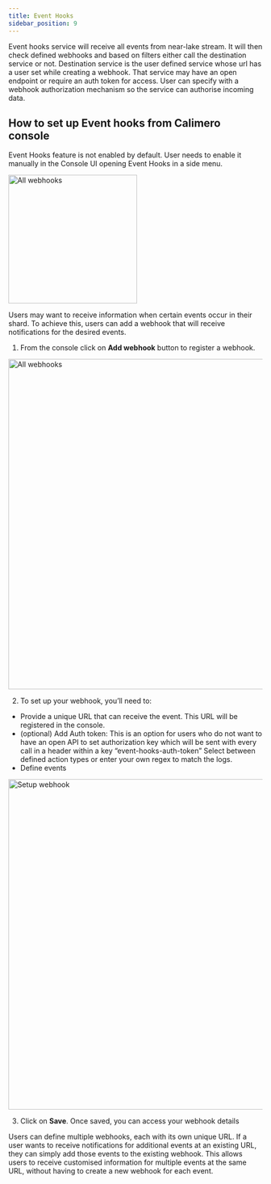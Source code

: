 ```yaml
---
title: Event Hooks
sidebar_position: 9
---
```

Event hooks service will receive all events from near-lake stream. It will then check defined webhooks and based on filters either call the destination service or not. Destination service is the user defined service whose url has a user set while creating a webhook. That service may have an open endpoint or require an auth token for access.
User can specify with a webhook authorization mechanism so the service can authorise incoming data.

## How to set up Event hooks from Calimero console
Event Hooks feature is not enabled by default. User needs to enable it manually in the Console UI opening Event Hooks in a side menu.

<img width="255" alt="All webhooks" src="https://user-images.githubusercontent.com/12198572/234869073-5eeef76a-a06f-4e53-98d8-b0728298d0c7.png"/>

Users may want to receive information when certain events occur in their shard. To achieve this, users can add a webhook that will receive notifications for the desired events.

1. From the console click on **Add webhook** button to register a webhook.

<img width="655" alt="All webhooks" src="https://user-images.githubusercontent.com/12198572/234868580-2b7c2702-fcd4-4e3b-b5f5-603abf1b188a.png"/>


2. To set up your webhook, you’ll need to:
- Provide a unique URL that can receive the event. This URL will  be registered in the console.
- (optional) Add Auth token: This is an option for users who do not want to have an open API to set authorization key which will be sent with every call in a header within a key “event-hooks-auth-token”
Select between defined action types or enter your own regex to match the logs.
- Define events

<img width="655" alt="Setup webhook" src="https://user-images.githubusercontent.com/12198572/234867963-a826f6d8-4d7d-4691-afb6-41743ab76b1a.png"/>

3. Click on **Save**. Once saved, you can access your webhook details

Users can define multiple webhooks, each with its own unique URL. If a user wants to receive notifications for additional events at an existing URL, they can simply add those events to the existing webhook. This allows users to receive customised information for multiple events at the same URL, without having to create a new webhook for each event.
